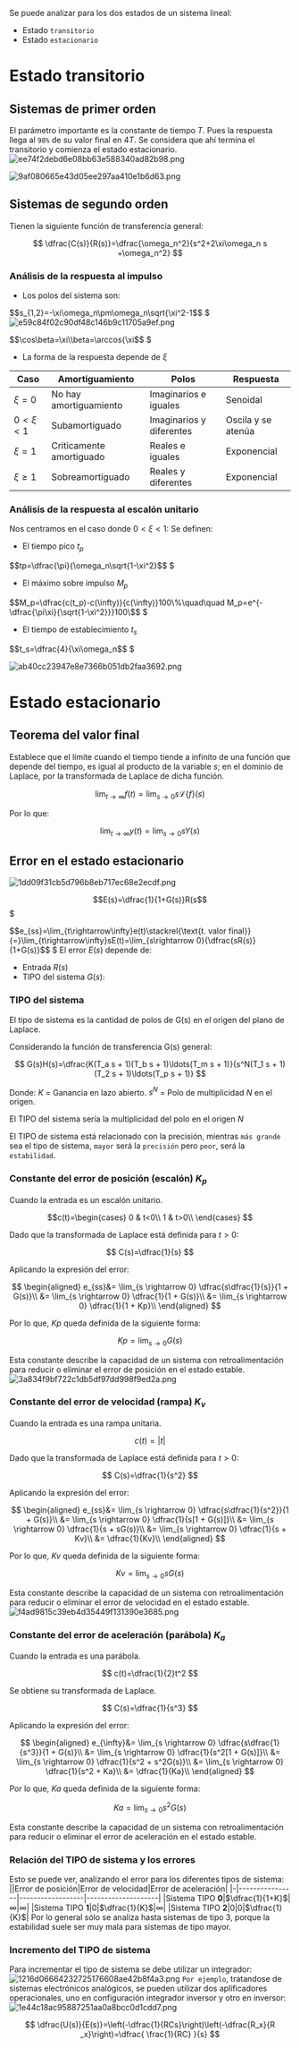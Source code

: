 Se puede analizar para los dos estados de un sistema lineal:
* Estado `transitorio`
* Estado `estacionario`

# Estado transitorio
## Sistemas de primer orden
El parámetro importante es la constante de tiempo $T$. Pues la respuesta llega al `98%` de su valor final en $4T$. Se considera que ahí termina el transitorio y comienza el estado estacionario.
![ee74f2debd6e08bb63e588340ad82b98.png](../../img/0fbf2bcc31da466881b4cab1a4cab7de.png)

![9af080665e43d05ee297aa410e1b6d63.png](../../img/e6d6cb24dc7341209aa0ae9a30b07ef9.png)

## Sistemas de segundo orden
Tienen la siguiente función de transferencia general:

$$
\dfrac{C(s)}{R(s)}=\dfrac{\omega_n^2}{s^2+2\xi\omega_n s +\omega_n^2}
$$

### Análisis de la respuesta al impulso
* Los polos del sistema son: 

$$s_{1,2}=-\xi\omega_n\pm\omega_n\sqrt{\xi^2-1$$
$
![e59c84f02c90df48c146b9c11705a9ef.png](../../img/1583c3405a03400c8377f1d35c11f64d.png)

$$\cos\beta=\xi\\\beta=\arccos{\xi$$
$
* La forma de la respuesta depende de $\xi$

|Caso|Amortiguamiento|Polos|Respuesta|
|----|---------------|-----|---------|
|$\xi=0$|No hay amortiguamiento|Imaginarios e iguales|Senoidal|
|$0\lt\xi\lt1$|Subamortiguado|Imaginarios y diferentes|Oscila y se atenúa|
|$\xi=1$|Criticamente amortiguado|Reales e iguales|Exponencial|
|$\xi\geq1$|Sobreamortiguado|Reales y diferentes|Exponencial|

### Análisis de la respuesta al escalón unitario
Nos centramos en el caso donde $0\lt\xi\lt1$:
Se definen:
* El tiempo pico $t_p$

$$tp=\dfrac{\pi}{\omega_n\sqrt{1-\xi^2}$$
$
* El máximo sobre impulso $M_p$

$$M_p=\dfrac{c(t_p)-c(\infty)}{c(\infty)}100\%\quad\quad M_p=e^{-\dfrac{\pi\xi}{\sqrt{1-\xi^2}}}100\$$
$
* El tiempo de establecimiento $t_s$

$$t_s=\dfrac{4}{\xi\omega_n$$
$

![ab40cc23947e8e7366b051db2faa3692.png](../../img/8faa8da59e7c4910aa0dfe8dd66bb24d.png)

# Estado estacionario
## Teorema del valor final
Establece que el límite cuando el tiempo tiende a infinito de una función que depende del tiempo, es igual al producto de la variable $s$; en el dominio de Laplace, por la transformada de Laplace de dicha función.

$$
\lim_{t \rightarrow \infty} f(t) = \lim_{s \rightarrow 0} s\mathcal{L}\left\{f\right\}(s)
$$

Por lo que:

$$
\lim_{t \rightarrow \infty} y(t) = \lim_{s \rightarrow 0} sY(s)
$$

## Error en el estado estacionario
![1dd09f31cb5d796b8eb717ec68e2ecdf.png](../../img/14a4fa685bff432db55f2d9227b0fb94.png)

$$E(s)=\dfrac{1}{1+G(s)}R(s$$
$

$$e_{ss}=\lim_{t\rightarrow\infty}e(t)\stackrel{\text{t. valor final}}{=}\lim_{t\rightarrow\infty}sE(t)=\lim_{s\rightarrow 0}{\dfrac{sR(s)}{1+G(s)}$$
$
El error $E(s)$ depende de:
* Entrada $R(s)$
* TIPO del sistema $G(s)$: 
### TIPO del sistema
El tipo de sistema es la cantidad de polos de G(s) en el origen del plano de Laplace.

Considerando la función de transferencia G(s) general:

$$
G(s)H(s)=\dfrac{K(T_a s + 1)(T_b s + 1)\ldots(T_m s + 1)}{s^N(T_1 s + 1)(T_2 s + 1)\ldots(T_p s + 1)}
$$

Donde:
$K$ = Ganancia en lazo abierto.
$s^N$ = Polo de multiplicidad $N$ en el origen.

El TIPO del sistema sería la multiplicidad del polo en el origen $N$

El TIPO de sistema está relacionado con la precisión, mientras `más grande` sea el tipo de sistema, `mayor` será la `precisión` pero `peor`, será la `estabilidad`. 

### Constante del error de posición (escalón) $K_p$
Cuando la entrada es un escalón unitario.

$$c(t)=\begin{cases}
0 & t<0\\
1 & t>0\\
\end{cases}
$$

Dado que la transformada de Laplace está definida para $t>0$:

$$
C(s)=\dfrac{1}{s}
$$

Aplicando la expresión del error:

$$
\begin{aligned}
    e_{ss}&= \lim_{s \rightarrow 0} \dfrac{s\dfrac{1}{s}}{1 + G(s)}\\
    &= \lim_{s \rightarrow 0} \dfrac{1}{1 + G(s)}\\
    &= \lim_{s \rightarrow 0} \dfrac{1}{1 + Kp}\\
\end{aligned}
$$

Por lo que, $Kp$ queda definida de la siguiente forma:

$$
    Kp=\lim_{s \rightarrow 0} G(s)
$$

Esta constante describe la capacidad de un sistema con retroalimentación para reducir o eliminar el error de posición en el estado estable.
![3a834f9bf722c1db5df97dd998f9ed2a.png](../../img/30ad3c889e8845eb8f61c36d56a34808.png)
### Constante del error de velocidad (rampa) $K_v$
Cuando la entrada es una rampa unitaria.

$$
    c(t)=|t|
$$

Dado que la transformada de Laplace está definida para $t>0$:

$$
    C(s)=\dfrac{1}{s^2}
$$

Aplicando la expresión del error:

$$
\begin{aligned}
    e_{ss}&= \lim_{s \rightarrow 0} \dfrac{s\dfrac{1}{s^2}}{1 + G(s)}\\
    &= \lim_{s \rightarrow 0} \dfrac{1}{s[1 + G(s)]}\\
    &= \lim_{s \rightarrow 0} \dfrac{1}{s + sG(s)}\\
    &= \lim_{s \rightarrow 0} \dfrac{1}{s + Kv}\\
    &= \dfrac{1}{Kv}\\
\end{aligned}
$$

Por lo que, $Kv$ queda definida de la siguiente forma:

$$
    Kv=\lim_{s \rightarrow 0} sG(s)
$$


Esta constante describe la capacidad de un sistema con retroalimentación para reducir o eliminar el error de velocidad en el estado estable.
![f4ad9815c39eb4d35449f131390e3685.png](../../img/8df65f5240124720a2a956cfbb72bd35.png)
### Constante del error de aceleración (parábola) $K_a$
Cuando la entrada es una parábola.

$$
    c(t)=\dfrac{1}{2}t^2
$$

Se obtiene su transformada de Laplace.

$$
    C(s)=\dfrac{1}{s^3}
$$

Aplicando la expresión del error:

$$
\begin{aligned}
    e_{\infty}&= \lim_{s \rightarrow 0} \dfrac{s\dfrac{1}{s^3}}{1 + G(s)}\\
    &= \lim_{s \rightarrow 0} \dfrac{1}{s^2[1 + G(s)]}\\
    &= \lim_{s \rightarrow 0} \dfrac{1}{s^2 + s^2G(s)}\\
    &= \lim_{s \rightarrow 0} \dfrac{1}{s^2 + Ka}\\
    &= \dfrac{1}{Ka}\\
\end{aligned}
$$

Por lo que, $Ka$ queda definida de la siguiente forma:

$$
    Ka=\lim_{s \rightarrow 0} s^2G(s)
$$


Esta constante describe la capacidad de un sistema con retroalimentación para reducir o eliminar el error de aceleración en el estado estable.
### Relación del TIPO de sistema y los errores
Esto se puede ver, analizando el error para los diferentes tipos de sistema:
||Error de posición|Error de velocidad|Error de aceleración|
|-|----------------|------------------|--------------------|
|Sistema TIPO **0**|$\dfrac{1}{1+K}$|$\infty$|$\infty$|
|Sistema TIPO **1**|0|$\dfrac{1}{K}$|$\infty$|
|Sistema TIPO **2**|0|0|$\dfrac{1}{K}$|
Por lo general sólo se analiza hasta sistemas de tipo 3, porque la estabilidad suele ser muy mala para sistemas de tipo mayor.

### Incremento del TIPO de sistema
Para incrementar el tipo de sistema se debe utilizar un integrador:
![1216d06664232725176608ae42b8f4a3.png](../../img/b5dc276c6bfa411bac00107fff0f6468.png)
`Por ejemplo`, tratandose de sistemas electrónicos analógicos, se pueden utilizar dos aplificadores operacionales, uno en configuración integrador inversor y otro en inversor:
![1e44c18ac95887251aa0a8bcc0d1cdd7.png](../../img/2a18591837bd4fdea6ed7441d463e265.png)

$$
\dfrac{U(s)}{E(s)}=\left(-\dfrac{1}{RCs}\right)\left(-\dfrac{R_x}{R
_x}\right)=\dfrac{
\frac{1}{RC}
}{s}
$$
